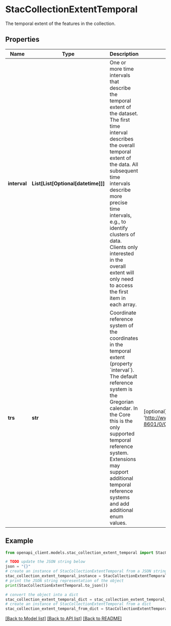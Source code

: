# StacCollectionExtentTemporal

The temporal extent of the features in the collection.

## Properties

Name | Type | Description | Notes
------------ | ------------- | ------------- | -------------
**interval** | **List[List[Optional[datetime]]]** | One or more time intervals that describe the temporal extent of the dataset. The first time interval describes the overall temporal extent of the data. All subsequent time intervals  describe more precise time intervals, e.g., to identify  clusters of data. Clients only interested in the overall extent will only need to access the first item in each array. | 
**trs** | **str** | Coordinate reference system of the coordinates in the temporal extent (property &#x60;interval&#x60;). The default reference system is the Gregorian calendar. In the Core this is the only supported temporal reference system. Extensions may support additional temporal reference systems and add additional enum values. | [optional] [default to 'http://www.opengis.net/def/uom/ISO-8601/0/Gregorian']

## Example

```python
from openapi_client.models.stac_collection_extent_temporal import StacCollectionExtentTemporal

# TODO update the JSON string below
json = "{}"
# create an instance of StacCollectionExtentTemporal from a JSON string
stac_collection_extent_temporal_instance = StacCollectionExtentTemporal.from_json(json)
# print the JSON string representation of the object
print(StacCollectionExtentTemporal.to_json())

# convert the object into a dict
stac_collection_extent_temporal_dict = stac_collection_extent_temporal_instance.to_dict()
# create an instance of StacCollectionExtentTemporal from a dict
stac_collection_extent_temporal_from_dict = StacCollectionExtentTemporal.from_dict(stac_collection_extent_temporal_dict)
```
[[Back to Model list]](../README.md#documentation-for-models) [[Back to API list]](../README.md#documentation-for-api-endpoints) [[Back to README]](../README.md)


